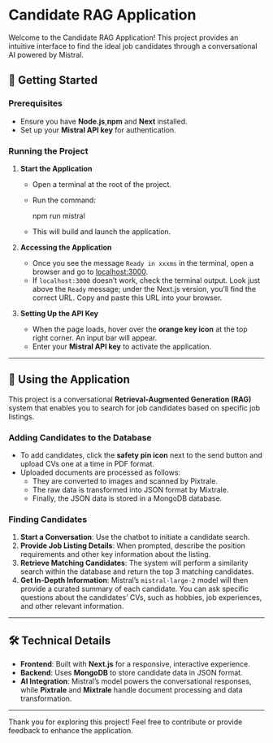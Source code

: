 # Candidate RAG Application

Welcome to the Candidate RAG Application! This project provides an intuitive interface to find the ideal job candidates through a conversational AI powered by Mistral. 

## 🚀 Getting Started

### Prerequisites
- Ensure you have **Node.js**,**npm** and **Next** installed.
- Set up your **Mistral API key** for authentication.

### Running the Project

1. **Start the Application**
   - Open a terminal at the root of the project.
   - Run the command:
    
     npm run mistral

   - This will build and launch the application.

2. **Accessing the Application**
   - Once you see the message `Ready in xxxms` in the terminal, open a browser and go to [localhost:3000](http://localhost:3000).
   - If `localhost:3000` doesn’t work, check the terminal output. Look just above the `Ready` message; under the Next.js version, you’ll find the correct URL. Copy and paste this URL into your browser.

3. **Setting Up the API Key**
   - When the page loads, hover over the **orange key icon** at the top right corner. An input bar will appear.
   - Enter your **Mistral API key** to activate the application.

---

## 💼 Using the Application

This project is a conversational **Retrieval-Augmented Generation (RAG)** system that enables you to search for job candidates based on specific job listings.

### Adding Candidates to the Database

- To add candidates, click the **safety pin icon** next to the send button and upload CVs one at a time in PDF format.
- Uploaded documents are processed as follows:
  - They are converted to images and scanned by Pixtrale.
  - The raw data is transformed into JSON format by Mixtrale.
  - Finally, the JSON data is stored in a MongoDB database.

### Finding Candidates

1. **Start a Conversation**: Use the chatbot to initiate a candidate search.
2. **Provide Job Listing Details**: When prompted, describe the position requirements and other key information about the listing.
3. **Retrieve Matching Candidates**: The system will perform a similarity search within the database and return the top 3 matching candidates.
4. **Get In-Depth Information**: Mistral’s `mistral-large-2` model will then provide a curated summary of each candidate. You can ask specific questions about the candidates’ CVs, such as hobbies, job experiences, and other relevant information.

---

## 🛠️ Technical Details

- **Frontend**: Built with **Next.js** for a responsive, interactive experience.
- **Backend**: Uses **MongoDB** to store candidate data in JSON format.
- **AI Integration**: Mistral’s model powers the conversational responses, while **Pixtrale** and **Mixtrale** handle document processing and data transformation.

---

Thank you for exploring this project! Feel free to contribute or provide feedback to enhance the application.
